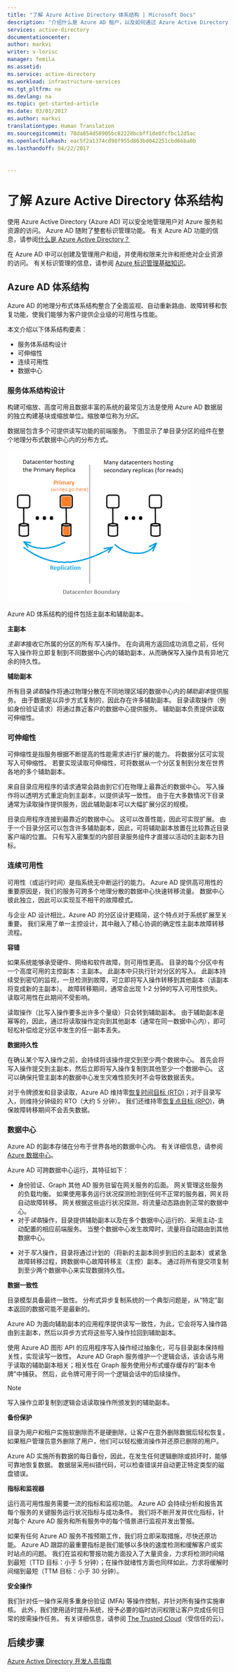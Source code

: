 ```yaml
---
title: "了解 Azure Active Directory 体系结构 | Microsoft Docs"
description: "介绍什么是 Azure AD 租户，以及如何通过 Azure Active Directory 管理 Azure。"
services: active-directory
documentationcenter: 
author: markvi
writer: v-lorisc
manager: femila
ms.assetid: 
ms.service: active-directory
ms.workload: infrastructure-services
ms.tgt_pltfrm: na
ms.devlang: na
ms.topic: get-started-article
ms.date: 03/01/2017
ms.author: markvi
translationtype: Human Translation
ms.sourcegitcommit: 78da854d58905bc82228bcbff1de0fcfbc12d5ac
ms.openlocfilehash: eac5f2a1374cd98f955d863bd042251cbd66ba0b
ms.lasthandoff: 04/22/2017


---
```

# <a name="understand-azure-active-directory-architecture"></a>了解 Azure Active Directory 体系结构
使用 Azure Active Directory (Azure AD) 可以安全地管理用户对 Azure 服务和资源的访问。 Azure AD 随附了整套标识管理功能。 有关 Azure AD 功能的信息，请参阅[什么是 Azure Active Directory？](https://docs.microsoft.com/en-us/azure/active-directory/active-directory-whatis)

在 Azure AD 中可以创建及管理用户和组，并使用权限来允许和拒绝对企业资源的访问。 有关标识管理的信息，请参阅 [Azure 标识管理基础知识](https://docs.microsoft.com/en-us/azure/active-directory/fundamentals-identity)。

## <a name="azure-ad-architecture"></a>Azure AD 体系结构
Azure AD 的地理分布式体系结构整合了全面监视、自动重新路由、故障转移和恢复功能，使我们能够为客户提供企业级的可用性与性能。

本文介绍以下体系结构要素：
 *    服务体系结构设计
 *    可伸缩性 
 *    连续可用性
 *    数据中心

### <a name="service-architecture-design"></a>服务体系结构设计
构建可缩放、高度可用且数据丰富的系统的最常见方法是使用 Azure AD 数据层的独立构建基块或缩放单位。缩放单位称为*分区*。 

数据层包含多个可提供读写功能的前端服务。 下图显示了单目录分区的组件在整个地理分布式数据中心内的分布方式。 

  ![单目录分区](./media/active-directory-architecture/active-directory-architecture.png)

Azure AD 体系结构的组件包括主副本和辅助副本。

**主副本**

*主副本*接收它所属的分区的所有*写入*操作。 在向调用方返回成功消息之前，任何写入操作将立即复制到不同数据中心内的辅助副本，从而确保写入操作具有异地冗余的持久性。

**辅助副本**

所有目录*读取*操作将通过物理分散在不同地理区域的数据中心内的*辅助副本*提供服务。 由于数据是以异步方式复制的，因此存在许多辅助副本。 目录读取操作（例如身份验证请求）将通过靠近客户的数据中心提供服务。 辅助副本负责提供读取可伸缩性。

### <a name="scalability"></a>可伸缩性

可伸缩性是指服务根据不断提高的性能需求进行扩展的能力。 将数据分区可实现写入可伸缩性。 若要实现读取可伸缩性，可将数据从一个分区复制到分发在世界各地的多个辅助副本。

来自目录应用程序的请求通常会路由到它们在物理上最靠近的数据中心。 写入操作将以透明方式重定向到主副本，以提供读写一致性。 由于在大多数情况下目录通常为读取操作提供服务，因此辅助副本可以大幅扩展分区的规模。

目录应用程序连接到最靠近的数据中心。 这可以改善性能，因此可实现扩展。 由于一个目录分区可以包含许多辅助副本，因此，可将辅助副本放置在比较靠近目录客户端的位置。 只有写入密集型的内部目录服务组件才直接以活动的主副本为目标。

### <a name="continuous-availability"></a>连续可用性

可用性（或运行时间）是指系统无中断运行的能力。 Azure AD 提供高可用性的重要原因是，我们的服务可跨多个地理分散的数据中心快速转移流量。 数据中心彼此独立，因此可以实现互不相干的故障模式。

与企业 AD 设计相比，Azure AD 的分区设计更精简，这个特点对于系统扩展至关重要。 我们采用了单一主控设计，其中融入了精心协调的确定性主副本故障转移流程。

**容错**

如果系统能够承受硬件、网络和软件故障，则可用性更高。 目录的每个分区中有一个高度可用的主控副本：主副本。 此副本中只执行针对分区的写入。 此副本持续受到密切的监视，一旦检测到故障，可立即将写入操作转移到其他副本（该副本将变成新的主副本）。 故障转移期间，通常会出现 1-2 分钟的写入可用性损失。 读取可用性在此期间不受影响。

读取操作（比写入操作要多出许多个量级）只会转到辅助副本。 由于辅助副本是幂等的，因此，通过将读取操作定向到其他副本（通常在同一数据中心内），即可轻松补偿给定分区中发生的任一副本丢失。

**数据持久性**

在确认某个写入操作之前，会持续将该操作提交到至少两个数据中心。 首先会将写入操作提交到主副本，然后立即将写入操作复制到其他至少一个数据中心。 这可以确保托管主副本的数据中心发生灾难性损失时不会导致数据丢失。

对于令牌颁发和目录读取，Azure AD 维持零[恢复时间目标 (RTO)](https://en.wikipedia.org/wiki/Recovery_time_objective)；对于目录写入，则维持分钟级的 RTO（大约 5 分钟）。 我们还维持零[恢复点目标 (RPO)](https://en.wikipedia.org/wiki/Recovery_point_objective)，确保故障转移期间不会丢失数据。

### <a name="data-centers"></a>数据中心

Azure AD 的副本存储在分布于世界各地的数据中心内。 有关详细信息，请参阅 [Azure 数据中心](https://azure.microsoft.com/en-us/overview/datacenters)。

Azure AD 可跨数据中心运行，其特征如下：

 - 身份验证、Graph 其他 AD 服务驻留在网关服务的后面。 网关管理这些服务的负载均衡。 如果使用事务运行状况探测检测到任何不正常的服务器，网关将自动故障转移。 网关根据这些运行状况探测，将流量动态路由到正常的数据中心。
 - 对于*读取*操作，目录提供辅助副本以及在多个数据中心运行的、采用主动-主动配置的相应前端服务。 当整个数据中心发生故障时，流量将自动路由到其他数据中心。
 *    对于*写入*操作，目录将通过计划的（将新的主副本同步到旧的主副本）或紧急故障转移过程，跨数据中心故障转移主（主控）副本。 通过将所有提交项复制到至少两个数据中心来实现数据持久性。

**数据一致性**

目录模型具备最终一致性。 分布式异步复制系统的一个典型问题是，从“特定”副本返回的数据可能不是最新的。 

Azure AD 为面向辅助副本的应用程序提供读写一致性，为此，它会将写入操作路由到主副本，然后以异步方式将这些写入操作拉回到辅助副本。

使用 Azure AD 图形 API 的应用程序写入操作经过抽象化，可与目录副本保持相关性，实现读写一致性。 Azure AD Graph 服务维护一个逻辑会话，该会话与用于读取的辅助副本相关；相关性在 Graph 服务使用分布式缓存缓存的“副本令牌”中捕获。 然后，此令牌可用于同一个逻辑会话中的后续操作。 

 >[!NOTE]
 >写入操作立即复制到逻辑会话读取操作所颁发到的辅助副本。
 >

**备份保护**

目录为用户和租户实施软删除而不是硬删除，让客户在意外删除数据后轻松恢复。 如果租户管理员意外删除了用户，他们可以轻松撤消操作并还原已删除的用户。 

Azure AD 实施所有数据的每日备份，因此，在发生任何逻辑删除或损坏时，能够可靠地恢复数据。 数据层采用纠错代码，可以检查错误并自动更正特定类型的磁盘错误。

**指标和监视器**

运行高可用性服务需要一流的指标和监视功能。 Azure AD 会持续分析和报告其每个服务的关键服务运行状况指标与成功条件。 我们将不断开发并优化指标，针对每个 Azure AD 服务和所有服务中的每个情景进行监视并发出警报。

如果有任何 Azure AD 服务不按预期工作，我们将立即采取措施，尽快还原功能。 Azure AD 跟踪的最重要指标是我们能够以多快的速度检测和缓解客户或实时站点的问题。 我们在监视和警报功能方面投入了大量资金，力求将检测时间缩到最短（TTD 目标：小于 5 分钟）；在操作就绪性方面也同样如此，力求将缓解时间缩到最短（TTM 目标：小于 30 分钟）。

**安全操作**

我们针对任一操作采用多重身份验证 (MFA) 等操作控制，并针对所有操作实施审核。 此外，我们使用适时提升系统，授予必要的临时访问权限让客户完成任何日常的按需操作任务。 有关详细信息，请参阅 [The Trusted Cloud](https://azure.microsoft.com/en-us/support/trust-center)（受信任的云）。

## <a name="next-steps"></a>后续步骤
[Azure Active Directory 开发人员指南](./active-directory-developers-guide.md)



